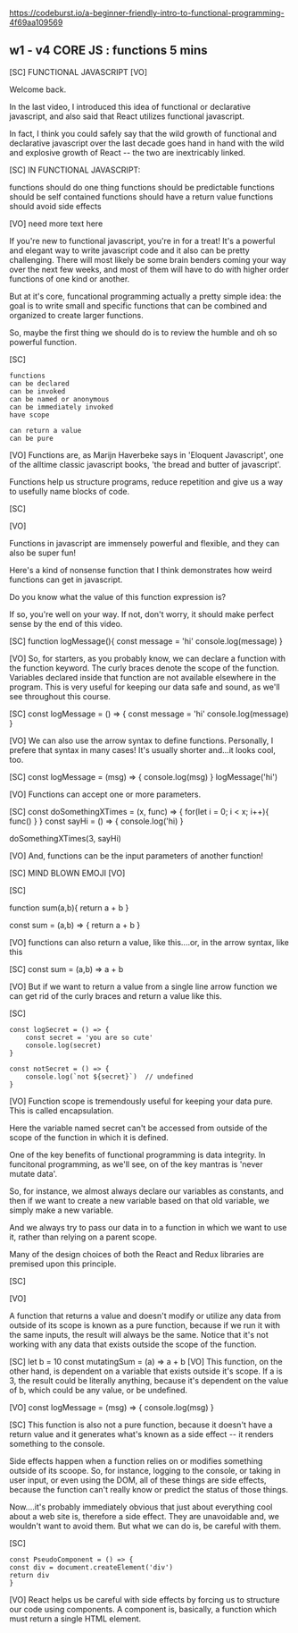 https://codeburst.io/a-beginner-friendly-intro-to-functional-programming-4f69aa109569

## w1 - v4 CORE JS : functions 5 mins

[SC]
FUNCTIONAL JAVASCRIPT
[VO]

Welcome back.

In the last video, I introduced this idea of functional or declarative javascript, and also said that React utilizes functional javascript.

In fact, I think you could safely say that the wild growth of functional and declarative javascript over the last decade goes hand in hand with the wild and explosive growth of React -- the two are inextricably linked.

[SC]
IN FUNCTIONAL JAVASCRIPT:

functions should do one thing
functions should be predictable
functions should be self contained
functions should have a return value
functions should avoid side effects

[VO]
need more text here

If you're new to functional javascript, you're in for a treat! It's a powerful and elegant way to write javascript code and it also can be pretty challenging. There will most likely be some brain benders coming your way over the next few weeks, and most of them will have to do with higher order functions of one kind or another.

But at it's core, funcational programming actually a pretty simple idea: the goal is to write small and specific functions that can be combined and organized to create larger functions.

So, maybe the first thing we should do is to review the humble and oh so powerful function.

[SC]

    functions
    can be declared
    can be invoked
    can be named or anonymous
    can be immediately invoked
    have scope

    can return a value
    can be pure

[VO]
Functions are, as Marijn Haverbeke says in 'Eloquent Javascript', one of the alltime classic javascript books, 'the bread and butter of javascript'.

Functions help us structure programs, reduce repetition and give us a way to usefully name blocks of code.

[SC]

[VO]

Functions in javascript are immensely powerful and flexible, and they can also be super fun!

Here's a kind of nonsense function that I think demonstrates how weird functions can get in javascript.

Do you know what the value of this function expression is?

If so, you're well on your way. If not, don't worry, it should make perfect sense by the end of this video.

[SC]
function logMessage(){
const message = 'hi'
console.log(message)
}

[VO]
So, for starters, as you probably know, we can declare a function with the function keyword. The curly braces denote the scope of the function. Variables declared inside that function are not available elsewhere in the program. This is very useful for keeping our data safe and sound, as we'll see throughout this course.

[SC]
const logMessage = () => {
const message = 'hi'
console.log(message)
}

[VO]
We can also use the arrow syntax to define functions. Personally, I prefere that syntax in many cases! It's usually shorter and...it looks cool, too.

[SC]
const logMessage = (msg) => {
console.log(msg)
}
logMessage('hi')

[VO]
Functions can accept one or more parameters.

[SC]
const doSomethingXTimes = (x, func) => {
for(let i = 0; i < x; i++){
func()
}
}
const sayHi = () => {
console.log('hi)
}

doSomethingXTimes(3, sayHi)

[VO]
And, functions can be the input parameters of another function!

[SC]
MIND BLOWN EMOJI
[VO]

[SC]

function sum(a,b){
return a + b
}

const sum = (a,b) => {
return a + b
}

[VO]
functions can also return a value, like this....or, in the arrow syntax, like this

[SC]
const sum = (a,b) => a + b

[VO]
But if we want to return a value from a single line arrow function we can get rid of the curly braces and return a value like this.

[SC]

    const logSecret = () => {
        const secret = 'you are so cute'
        console.log(secret)
    }

    const notSecret = () => {
        console.log(`not ${secret}`)  // undefined
    }

[VO]
Function scope is tremendously useful for keeping your data pure. This is called encapsulation.

Here the variable named secret can't be accessed from outside of the scope of the function in which it is defined.

One of the key benefits of functional programming is data integrity. In funcitonal programming, as we'll see, on of the key mantras is 'never mutate data'.

So, for instance, we almost always declare our variables as constants, and then if we want to create a new variable based on that old variable, we simply make a new variable.

And we always try to pass our data in to a function in which we want to use it, rather than relying on a parent scope.

Many of the design choices of both the React and Redux libraries are premised upon this principle.

[SC]

[VO]

A function that returns a value and doesn't modify or utilize any data from outside of its scope is known as a pure function, because if we run it with the same inputs, the result will always be the same. Notice that it's not working with any data that exists outside the scope of the function.

[SC]
let b = 10
const mutatingSum = (a) => a + b
[VO]
This function, on the other hand, is dependent on a variable that exists outside it's scope. If a is 3, the result could be literally anything, because it's dependent on the value of b, which could be any value, or be undefined.

[VO]
const logMessage = (msg) => {
console.log(msg)
}

[SC]
This function is also not a pure function, because it doesn't have a return value and it generates what's known as a side effect -- it renders something to the console.

Side effects happen when a function relies on or modifies something outside of its scoope. So, for instance, logging to the console, or taking in user input, or even using the DOM, all of these things are side effects, because the function can't really know or predict the status of those things.

Now....it's probably immediately obvious that just about everything cool about a web site is, therefore a side effect. They are unavoidable and, we wouldn't want to avoid them. But what we can do is, be careful with them.

[SC]

    const PseudoComponent = () => {
    const div = document.createElement('div')
    return div
    }

[VO]
React helps us be careful with side effects by forcing us to structure our code using components. A component is, basically, a function which must return a single HTML element.
